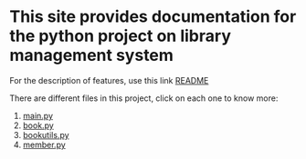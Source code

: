 # This site provides documentation for the python project on library management system

For the description of features, use this link [README](/README.md)

There are different files in this project, click on each one to know more:

1. [main.py](./main.md)
2. [book.py](./book.md)
3. [bookutils.py](./bookutils.md)
4. [member.py](./member.md)